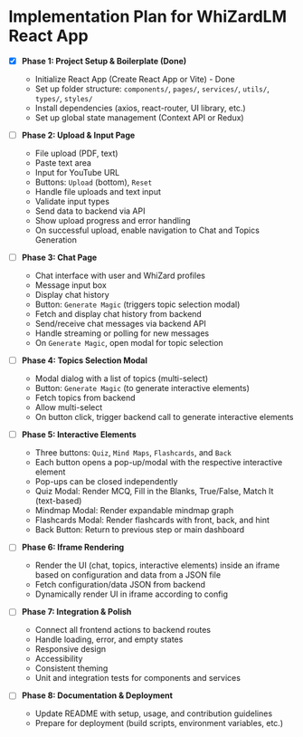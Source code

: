 # Implementation Plan for WhiZardLM React App

- [x] **Phase 1: Project Setup & Boilerplate (Done)**
  - Initialize React App (Create React App or Vite) - Done
  - Set up folder structure: `components/`, `pages/`, `services/`, `utils/`, `types/`, `styles/`
  - Install dependencies (axios, react-router, UI library, etc.)
  - Set up global state management (Context API or Redux)

- [ ] **Phase 2: Upload & Input Page**
  - File upload (PDF, text)
  - Paste text area
  - Input for YouTube URL
  - Buttons: `Upload` (bottom), `Reset`
  - Handle file uploads and text input
  - Validate input types
  - Send data to backend via API
  - Show upload progress and error handling
  - On successful upload, enable navigation to Chat and Topics Generation

- [ ] **Phase 3: Chat Page**
  - Chat interface with user and WhiZard profiles
  - Message input box
  - Display chat history
  - Button: `Generate Magic` (triggers topic selection modal)
  - Fetch and display chat history from backend
  - Send/receive chat messages via backend API
  - Handle streaming or polling for new messages
  - On `Generate Magic`, open modal for topic selection

- [ ] **Phase 4: Topics Selection Modal**
  - Modal dialog with a list of topics (multi-select)
  - Button: `Generate Magic` (to generate interactive elements)
  - Fetch topics from backend
  - Allow multi-select
  - On button click, trigger backend call to generate interactive elements

- [ ] **Phase 5: Interactive Elements**
  - Three buttons: `Quiz`, `Mind Maps`, `Flashcards`, and `Back`
  - Each button opens a pop-up/modal with the respective interactive element
  - Pop-ups can be closed independently
  - Quiz Modal: Render MCQ, Fill in the Blanks, True/False, Match It (text-based)
  - Mindmap Modal: Render expandable mindmap graph
  - Flashcards Modal: Render flashcards with front, back, and hint
  - Back Button: Return to previous step or main dashboard

- [ ] **Phase 6: Iframe Rendering**
  - Render the UI (chat, topics, interactive elements) inside an iframe based on configuration and data from a JSON file
  - Fetch configuration/data JSON from backend
  - Dynamically render UI in iframe according to config

- [ ] **Phase 7: Integration & Polish**
  - Connect all frontend actions to backend routes
  - Handle loading, error, and empty states
  - Responsive design
  - Accessibility
  - Consistent theming
  - Unit and integration tests for components and services

- [ ] **Phase 8: Documentation & Deployment**
  - Update README with setup, usage, and contribution guidelines
  - Prepare for deployment (build scripts, environment variables, etc.) 